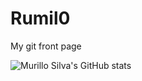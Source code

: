 # Rumil0
 My git front page

![Murillo Silva's GitHub stats](https://github-readme-stats.vercel.app/api?username=Rumil0&show_icons=true)

